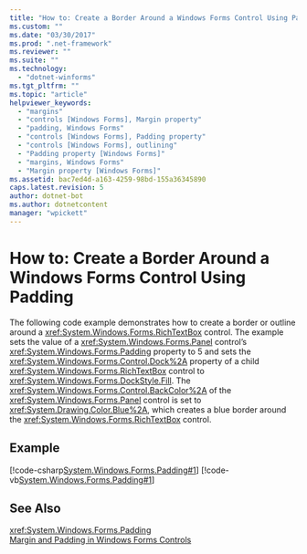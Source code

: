 ```yaml
---
title: "How to: Create a Border Around a Windows Forms Control Using Padding"
ms.custom: ""
ms.date: "03/30/2017"
ms.prod: ".net-framework"
ms.reviewer: ""
ms.suite: ""
ms.technology: 
  - "dotnet-winforms"
ms.tgt_pltfrm: ""
ms.topic: "article"
helpviewer_keywords: 
  - "margins"
  - "controls [Windows Forms], Margin property"
  - "padding, Windows Forms"
  - "controls [Windows Forms], Padding property"
  - "controls [Windows Forms], outlining"
  - "Padding property [Windows Forms]"
  - "margins, Windows Forms"
  - "Margin property [Windows Forms]"
ms.assetid: bac7ed4d-a163-4259-98bd-155a36345890
caps.latest.revision: 5
author: dotnet-bot
ms.author: dotnetcontent
manager: "wpickett"
---
```

# How to: Create a Border Around a Windows Forms Control Using Padding
The following code example demonstrates how to create a border or outline around a <xref:System.Windows.Forms.RichTextBox> control. The example sets the value of a <xref:System.Windows.Forms.Panel> control’s <xref:System.Windows.Forms.Padding> property to 5 and sets the <xref:System.Windows.Forms.Control.Dock%2A> property of a child <xref:System.Windows.Forms.RichTextBox> control to <xref:System.Windows.Forms.DockStyle.Fill>. The <xref:System.Windows.Forms.Control.BackColor%2A> of the <xref:System.Windows.Forms.Panel> control is set to <xref:System.Drawing.Color.Blue%2A>, which creates a blue border around the <xref:System.Windows.Forms.RichTextBox> control.  
  
## Example  
 [!code-csharp[System.Windows.Forms.Padding#1](../../../../samples/snippets/csharp/VS_Snippets_Winforms/System.Windows.Forms.Padding/CS/Form1.cs#1)]
 [!code-vb[System.Windows.Forms.Padding#1](../../../../samples/snippets/visualbasic/VS_Snippets_Winforms/System.Windows.Forms.Padding/VB/Form1.vb#1)]  
  
## See Also  
 <xref:System.Windows.Forms.Padding>   
 [Margin and Padding in Windows Forms Controls](../../../../docs/framework/winforms/controls/margin-and-padding-in-windows-forms-controls.md)
